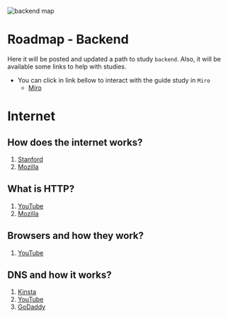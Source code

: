 ![backend map](https://user-images.githubusercontent.com/92264330/144421280-96d1274a-c76b-434e-88d9-e1e7728b481a.jpg)

# Roadmap - Backend

Here it will be posted and updated a path to study `backend`. Also, it will be available some links to help with studies.
  - You can click in link bellow to interact with the guide study in `Miro`
    - [Miro](https://miro.com/app/board/uXjVOdgC0bE=/?invite_link_id=877734252279)

# Internet

## How does the internet works?
1. [Stanford](http://web.stanford.edu/class/msande91si/www-spr04/readings/week1/InternetWhitepaper.htm)
1. [Mozilla](https://developer.mozilla.org/pt-BR/docs/Learn/Common_questions/How_does_the_Internet_work)

## What is HTTP?
1. [YouTube](https://www.youtube.com/watch?v=wW2A5SZ3GkI)
1. [Mozilla](https://developer.mozilla.org/pt-BR/docs/Web/HTTP/Overview)

## Browsers and how they work?
1. [YouTube](https://www.youtube.com/watch?v=kDy62zaCHZE)

## DNS and how it works?
1. [Kinsta](https://kinsta.com/pt/base-de-conhecimento/o-que-e-dns/)
1. [YouTube](https://www.youtube.com/watch?v=oukRwnVAamo)
1. [GoDaddy](https://br.godaddy.com/help/o-que-e-dns-665)